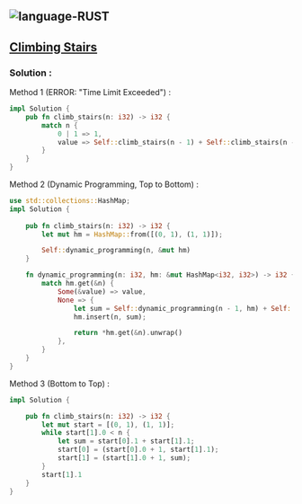 ![language-RUST](https://img.shields.io/badge/%20-RUST-8d4004?style=for-the-badge&logo=RUST)
---

## [Climbing Stairs](https://leetcode.com/problems/climbing-stairs)

### Solution :

Method 1 (ERROR: "Time Limit Exceeded") :
```rust
impl Solution {
    pub fn climb_stairs(n: i32) -> i32 {
        match n {
            0 | 1 => 1,
            value => Self::climb_stairs(n - 1) + Self::climb_stairs(n - 2),
        }
    }
}
```

Method 2 (Dynamic Programming, Top to Bottom) :
```rust
use std::collections::HashMap;
impl Solution {
    
    pub fn climb_stairs(n: i32) -> i32 {
        let mut hm = HashMap::from([(0, 1), (1, 1)]);

        Self::dynamic_programming(n, &mut hm)
    }

    fn dynamic_programming(n: i32, hm: &mut HashMap<i32, i32>) -> i32 {
        match hm.get(&n) {
            Some(&value) => value,
            None => {
                let sum = Self::dynamic_programming(n - 1, hm) + Self::dynamic_programming(n - 2, hm);
                hm.insert(n, sum);

                return *hm.get(&n).unwrap()
            },
        }
    }
}
```

Method 3 (Bottom to Top) :
```rust
impl Solution {

    pub fn climb_stairs(n: i32) -> i32 {
        let mut start = [(0, 1), (1, 1)];
        while start[1].0 < n {
            let sum = start[0].1 + start[1].1;
            start[0] = (start[0].0 + 1, start[1].1);
            start[1] = (start[1].0 + 1, sum);
        }
        start[1].1
    }
}
```
